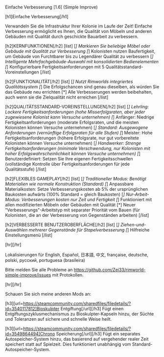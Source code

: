 Einfache Verbesserung [1.6] (Simple Improve)

[h1]Einfache Verbesserung[/h1]

Verwandeln Sie die Infrastruktur Ihrer Kolonie im Laufe der Zeit! Einfache Verbesserung ermöglicht es Ihnen, die Qualität von Möbeln und anderen Gebäuden mit Qualität durch geschickte Bauarbeit zu verbessern.

[h2]KERNFUNKTIONEN[/h2]
[list]
[*] Markieren Sie beliebige Möbel oder Gebäude mit Qualität zur Verbesserung
[*] Kolonisten nutzen Baufertigkeit, um Gebäude von Furchtbarer bis zu Legendärer Qualität zu verbessern
[*] Intelligente Mehrfachgebäude-Auswahl mit konsolidierten Bedienelementen
[*] Konfigurierbare Fertigkeitsanforderungen mit 5 Qualitätsstandard-Voreinstellungen
[/list]

[h2]FUNKTIONALITÄT[/h2]
[list]
[*] Nutzt Rimworlds integriertes Qualitätssystem
[*] Die Erfolgschancen sind genau dieselben, als würden Sie das Gebäude neu errichten
[*] Alle Verbesserungen werden beibehalten, auch wenn sie die Zielqualität nicht erreichen
[/list]

[h2]QUALITÄTSSTANDARD-VOREINSTELLUNGEN[/h2]
[list]
[*] Lehrling: Lockere Fertigkeitsanforderungen (hohe Misserfolgsraten, aber jeder zugewiesene Kolonist kann Versuche unternehmen)
[*] Anfänger: Niedrige Fertigkeitsanforderungen (moderate Erfolgsraten, und die meisten Kolonisten können Versuche unternehmen)
[*] Standard: Ausgewogene Anforderungen (vernünftige Erfolgsraten für alle Stufen)
[*] Meister: Hohe Fertigkeitsanforderungen (höhere Erfolgsrate, nur gut vorbereitete Kolonisten können Versuche unternehmen)
[*] Handwerker: Strenge Fertigkeitsanforderungen (minimale Verschwendung, nur Kolonisten mit hoher Erfolgswahrscheinlichkeit können Versuche unternehmen)
[*] Benutzerdefiniert: Setzen Sie Ihre eigenen Fertigkeitsschwellen (vollständige Kontrolle über Fertigkeitsanforderungen für jede Qualitätsstufe)
[/list]

[h2]FLEXIBLES GAMEPLAY[/h2]
[list]
[*] Traditioneller Modus: Benötigt Materialien wie normale Konstruktion (Standard)
[*] Anpassbare Materialkosten: Setze Verbesserungskosten ab 5% der ursprünglichen Baukosten aufwärts (100% Standard = gleich Baukosten)
[*] Nur-Arbeit-Modus: Verbesserungen kosten nur Zeit und Fertigkeit
[*] Funktioniert mit allen modifizierten Möbeln oder Gebäuden mit Qualität
[*] Neuer "Verbesserungs"-Arbeitstyp mit separater Priorität vom Bauen (für Kolonisten, die an der Verbesserung von Gegenständen arbeiten)
[/list]

[h2]VERBESSERTE BENUTZEROBERFLÄCHE[/h2]
[list]
[*] Ziehen-und-Auswählen mehrerer Gegenstände für Stapelverbesserung
[*] Hilfreiche Einstellungsmenü
[/list]

[hr][/hr] 

Lokalisierungen für English, Español, 日本語, 中文, française, deutsche, polski, русский, portuguesa (brasileira)

Bitte melden Sie alle Probleme an https://github.com/Zei33/rimworld-simple-improve/issues mit Protokollen.

[hr][/hr] 

Schauen Sie sich meine anderen Mods an:

[h3][url=https://steamcommunity.com/sharedfiles/filedetails/?id=3540117812]Bioskulpter Entgiftung[/url][/h3]
Fügt einen Entgiftungszyklusmechanismus zu Bioskulpter-Kapseln hinzu, der Süchte und Toleranzen auf sichere und schnelle Weise heilt.

[h3][url=https://steamcommunity.com/sharedfiles/filedetails/?id=3549864494]Chrono Speicherung[/url][/h3]
Fügt ein separates Autospeicher-System hinzu, das basierend auf vergehender realer Zeit speichert statt auf Spielzeit. Dies funktioniert unabhängig vom Standard-Autospeicher-System.